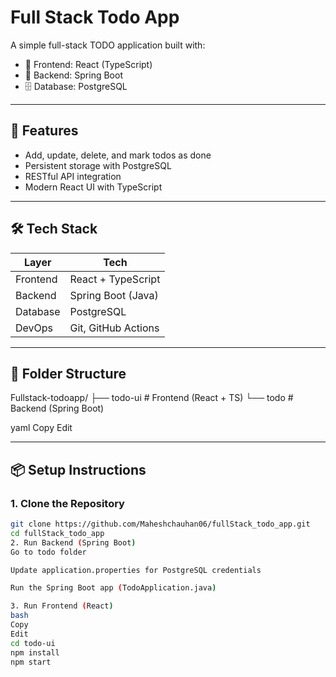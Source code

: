 # Full Stack Todo App

A simple full-stack TODO application built with:

- 🧩 Frontend: React (TypeScript)
- 🔧 Backend: Spring Boot
- 🗄️ Database: PostgreSQL

---

## 🚀 Features

- Add, update, delete, and mark todos as done
- Persistent storage with PostgreSQL
- RESTful API integration
- Modern React UI with TypeScript

---

## 🛠 Tech Stack

| Layer     | Tech             |
|-----------|------------------|
| Frontend  | React + TypeScript |
| Backend   | Spring Boot (Java) |
| Database  | PostgreSQL         |
| DevOps    | Git, GitHub Actions |

---

## 📂 Folder Structure

Fullstack-todoapp/
├── todo-ui # Frontend (React + TS)
└── todo # Backend (Spring Boot)

yaml
Copy
Edit

---

## 📦 Setup Instructions

### 1. Clone the Repository

```bash
git clone https://github.com/Maheshchauhan06/fullStack_todo_app.git
cd fullStack_todo_app
2. Run Backend (Spring Boot)
Go to todo folder

Update application.properties for PostgreSQL credentials

Run the Spring Boot app (TodoApplication.java)

3. Run Frontend (React)
bash
Copy
Edit
cd todo-ui
npm install
npm start
